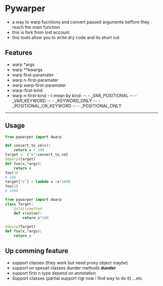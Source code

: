 # Pywarper
- a way to warp fucntions and convert passed arguments beffore they reach the main function
- this is fork from lost account
- this tools allow you to write dry code  and  its short cut  
## Features

- warp *args
- warp **kwargs
- warp first-paramater
- warp n-first-paramater
- warp warp-first-paramater
- warp-first-kind
- warp n-first-kind
--i  mean by kind:
-- - _VAR_POSITIONAL
-- - _VAR_KEYWORD
-- - _KEYWORD_ONLY
-- -  _POSITIONAL_OR_KEYWORD
-- -  _POSITIONAL_ONLY

------------
## Usage

```python
from pywarper import dwarp

def convert_to_cm(x):
	return x * 100
target =  {"x":convert_to_cm}
@dwarp(target)
def foo(x,*args):
	return x
foo(1)
# 100
target["x"] = lambda x :x*1000
foo(1)
# 1000
```

```python
from pywarper import dwarp
class Target:
	@staticmethod
	def x(value):
		return x*100
		
@dwarp(Target)
def foo(x,*args):
	return x

```
## Up comming feature
- support classes (they work but need proxy object maybe)
- support on spesail classes dunder methods __dunder__
- support first n type depend on annotation
- Support classes (partial support rigt now i find way to do it)
...etc






